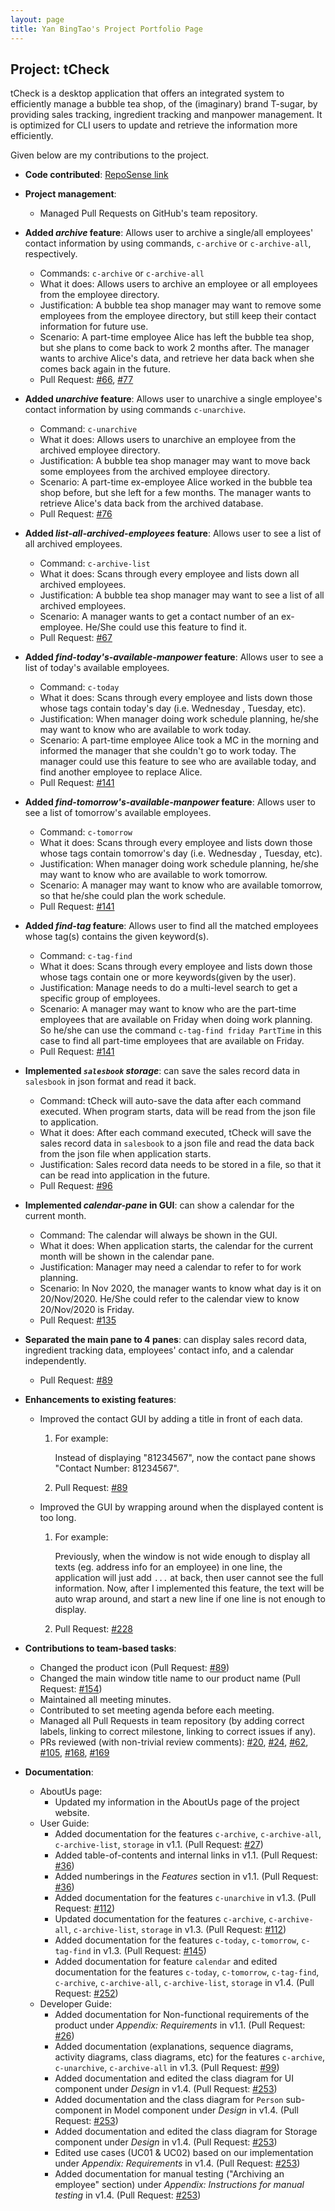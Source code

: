 ```yaml
---
layout: page
title: Yan BingTao's Project Portfolio Page
---
```


## Project: tCheck

tCheck is a desktop application that offers an integrated system to efficiently manage a bubble tea shop, of the
 (imaginary) brand T-sugar, by providing sales tracking, ingredient tracking and manpower management. It is optimized
  for CLI users to update and retrieve the information more efficiently.

Given below are my contributions to the project.
* **Code contributed**: [RepoSense link](https://nus-cs2103-ay2021s1.github.io/tp-dashboard/#breakdown=true&search=T12-2&sort=groupTitle&sortWithin=title&since=2020-08-14&timeframe=commit&mergegroup=&groupSelect=groupByRepos&checkedFileTypes=docs~functional-code~test-code~other)

* **Project management**:
  * Managed Pull Requests on GitHub's team repository.
  
* **Added _archive_ feature**: Allows user to archive a single/all employees' contact information by using
 commands, `c-archive` or `c-archive-all`, respectively.
  * Commands: `c-archive` or `c-archive-all`
  * What it does: Allows users to archive an employee or all employees from the employee directory.
  * Justification: A bubble tea shop manager may want to remove some employees from the employee directory, but still
   keep their contact information for future use.
  * Scenario: A part-time employee Alice has left the bubble tea shop, but she plans to come back to work 2 months
   after. The manager wants to archive Alice's data, and retrieve her data back when she comes back again in the future. 
  * Pull Request: [#66](https://github.com/AY2021S1-CS2103T-T12-2/tp/pull/66),
  [#77](https://github.com/AY2021S1-CS2103T-T12-2/tp/pull/77)
  
* **Added _unarchive_ feature**: Allows user to unarchive a single employee's contact information by using
 commands `c-unarchive`.
  * Command: `c-unarchive`
  * What it does: Allows users to unarchive an employee from the archived employee directory.
  * Justification: A bubble tea shop manager may want to move back some employees from the archived employee directory.
  * Scenario: A part-time ex-employee Alice worked in the bubble tea shop before, but she left for a few months.
  The manager wants to retrieve Alice's data back from the archived database. 
  * Pull Request: [#76](https://github.com/AY2021S1-CS2103T-T12-2/tp/pull/76)
  
* **Added _list-all-archived-employees_ feature**: Allows user to see a list of all archived employees.
  * Command: `c-archive-list`
  * What it does: Scans through every employee and lists down all archived employees.
  * Justification: A bubble tea shop manager may want to see a list of all archived employees.
  * Scenario: A manager wants to get a contact number of an ex-employee. He/She could use this feature to find it.
  * Pull Request: [#67](https://github.com/AY2021S1-CS2103T-T12-2/tp/pull/67)
  
* **Added _find-today's-available-manpower_ feature**: Allows user to see a list of today's available employees.
  * Command: `c-today`
  * What it does: Scans through every employee and lists down those whose tags contain today's day (i.e. Wednesday
  , Tuesday, etc).
  * Justification: When manager doing work schedule planning, he/she may want to know who are available to work today.
  * Scenario: A part-time employee Alice took a MC in the morning and informed the manager that she couldn't go to
   work today. The manager could use this feature to see who are available today, and find another employee to
   replace Alice.
  * Pull Request: [#141](https://github.com/AY2021S1-CS2103T-T12-2/tp/pull/141)
  
* **Added _find-tomorrow's-available-manpower_ feature**: Allows user to see a list of tomorrow's available employees.
  * Command: `c-tomorrow`
  * What it does: Scans through every employee and lists down those whose tags contain tomorrow's day (i.e. Wednesday
  , Tuesday, etc).
  * Justification: When manager doing work schedule planning, he/she may want to know who are available to work
   tomorrow.
  * Scenario: A manager may want to know who are available tomorrow, so that he/she could plan the work schedule.
  * Pull Request: [#141](https://github.com/AY2021S1-CS2103T-T12-2/tp/pull/141)

* **Added _find-tag_ feature**: Allows user to find all the matched employees whose tag(s) contains the given keyword(s).
  * Command: `c-tag-find`
  * What it does: Scans through every employee and lists down those whose tags contain one or more keywords(given by
   the user).
  * Justification: Manage needs to do a multi-level search to get a specific group of employees.
  * Scenario: A manager may want to know who are the part-time employees that are available on Friday when doing work
   planning. So he/she can use the command `c-tag-find friday PartTime` in this case to find all part-time employees
    that are available on Friday.  
  * Pull Request: [#141](https://github.com/AY2021S1-CS2103T-T12-2/tp/pull/141)
  
* **Implemented _`salesbook` storage_**: can save the sales record data in `salesbook` in json format and read it
 back.
  * Command: tCheck will auto-save the data after each command executed. When program starts, data will be read from
   the json file to application.
  * What it does: After each command executed, tCheck will save the sales record data in `salesbook` to a json file
   and read the data back from the json file when application starts.
  * Justification: Sales record data needs to be stored in a file, so that it can be read into application in the
   future.
  * Pull Request: [#96](https://github.com/AY2021S1-CS2103T-T12-2/tp/pull/96)
  
* **Implemented _calendar-pane_ in GUI**: can show a calendar for the current month.
  * Command: The calendar will always be shown in the GUI.
  * What it does: When application starts, the calendar for the current month will be shown in the calendar pane.
  * Justification: Manager may need a calendar to refer to for work planning.
  * Scenario: In Nov 2020, the manager wants to know what day is it on 20/Nov/2020. He/She could refer to the
   calendar view to know 20/Nov/2020 is Friday.
  * Pull Request: [#135](https://github.com/AY2021S1-CS2103T-T12-2/tp/pull/135)

* **Separated the main pane to 4 panes**: can display sales record data, ingredient tracking data,
 employees' contact info, and a calendar independently. 
  * Pull Request: [#89](https://github.com/AY2021S1-CS2103T-T12-2/tp/pull/89)


* **Enhancements to existing features**:
  * Improved the contact GUI by adding a title in front of each data.
  
    1. For example:
    
        Instead of displaying "81234567", now the contact pane shows "Contact Number: 81234567". 
        
    1. Pull Request: [#89](https://github.com/AY2021S1-CS2103T-T12-2/tp/pull/89)
    
  * Improved the GUI by wrapping around when the displayed content is too long.
  
    1. For example:
    
        Previously, when the window is not wide enough to display all texts (eg. address info for an employee) in one
         line, the application will just add `...` at back, then user cannot see the full information. Now, after I implemented
          this feature, the text will be auto wrap around, and start a new line if one line is not enough to display. 
        
    1. Pull Request: [#228](https://github.com/AY2021S1-CS2103T-T12-2/tp/pull/228)

* **Contributions to team-based tasks**:
    * Changed the product icon (Pull Request: [#89](https://github.com/AY2021S1-CS2103T-T12-2/tp/pull/154))
    * Changed the main window title name to our product name (Pull Request: [#154](https://github.com/AY2021S1-CS2103T-T12-2/tp/pull/89))
    * Maintained all meeting minutes.
    * Contributed to set meeting agenda before each meeting.
    * Managed all Pull Requests in team repository (by adding correct labels, linking to correct milestone, linking to
     correct issues if any).
    * PRs reviewed (with non-trivial review comments):
     [#20](https://github.com/AY2021S1-CS2103T-T12-2/tp/pull/20),
     [#24](https://github.com/AY2021S1-CS2103T-T12-2/tp/pull/24),
     [#62](https://github.com/AY2021S1-CS2103T-T12-2/tp/pull/62),
     [#105](https://github.com/AY2021S1-CS2103T-T12-2/tp/pull/105),
     [#168](https://github.com/AY2021S1-CS2103T-T12-2/tp/pull/168),
     [#169](https://github.com/AY2021S1-CS2103T-T12-2/tp/pull/169)
    
* **Documentation**:
  * AboutUs page:
    * Updated my information in the AboutUs page of the project website.
  * User Guide:
    * Added documentation for the features `c-archive`, `c-archive-all`, `c-archive-list`, `storage` in v1.1.
    (Pull Request: [#27](https://github.com/AY2021S1-CS2103T-T12-2/tp/pull/27))
    * Added table-of-contents and internal links in v1.1.
    (Pull Request: [#36](https://github.com/AY2021S1-CS2103T-T12-2/tp/pull/36))
    * Added numberings in the _Features_ section in v1.1.
    (Pull Request: [#36](https://github.com/AY2021S1-CS2103T-T12-2/tp/pull/36))
    * Added documentation for the features `c-unarchive` in v1.3.
    (Pull Request: [#112](https://github.com/AY2021S1-CS2103T-T12-2/tp/pull/112))
    * Updated documentation for the features `c-archive`, `c-archive-all`, `c-archive-list`, `storage` in v1.3.
    (Pull Request: [#112](https://github.com/AY2021S1-CS2103T-T12-2/tp/pull/112))
    * Added documentation for the features `c-today`, `c-tomorrow`, `c-tag-find` in v1.3.
    (Pull Request: [#145](https://github.com/AY2021S1-CS2103T-T12-2/tp/pull/145))
    * Added documentation for feature `calendar` and edited documentation for the features `c-today`, `c-tomorrow`,
    `c-tag-find`, `c-archive`, `c-archive-all`, `c-archive-list`, `storage` in v1.4.
    (Pull Request: [#252](https://github.com/AY2021S1-CS2103T-T12-2/tp/pull/252))
  * Developer Guide:
    * Added documentation for Non-functional requirements of the product under _Appendix: Requirements_ in v1.1.
    (Pull Request: [#26](https://github.com/AY2021S1-CS2103T-T12-2/tp/pull/26))
    * Added documentation (explanations, sequence diagrams, activity diagrams, class diagrams, etc) for the features
    `c-archive`, `c-unarchive`, `c-archive-all` in v1.3.
    (Pull Request: [#99](https://github.com/AY2021S1-CS2103T-T12-2/tp/pull/99))
    * Added documentation and edited the class diagram for UI component under _Design_ in v1.4.
    (Pull Request: [#253](https://github.com/AY2021S1-CS2103T-T12-2/tp/pull/253))
    * Added documentation and the class diagram for `Person` sub-component in Model component under _Design_ in v1.4.
    (Pull Request: [#253](https://github.com/AY2021S1-CS2103T-T12-2/tp/pull/253))
    * Added documentation and edited the class diagram for Storage component under _Design_ in v1.4.
    (Pull Request: [#253](https://github.com/AY2021S1-CS2103T-T12-2/tp/pull/253))
    * Edited use cases (UC01 & UC02) based on our implementation under _Appendix: Requirements_ in v1.4.
    (Pull Request: [#253](https://github.com/AY2021S1-CS2103T-T12-2/tp/pull/253))
    * Added documentation for manual testing ("Archiving an employee" section) under _Appendix: Instructions for manual
     testing_ in v1.4.
    (Pull Request: [#253](https://github.com/AY2021S1-CS2103T-T12-2/tp/pull/253))

